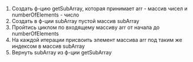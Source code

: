 1. Создать ф-цию getSubArray, которая принимает arr - массив чисел и numberOfElements - число
2. Создать в ф-ции subArray пустой массив subArray
3. Пройтись циклом по входящему массиву arr от начала до numberOfElements
4. На каждой итерации присвоить элемент массива arr под таким же индексом в массив subArray
4. Вернуть subArray из ф-ции getSubArray